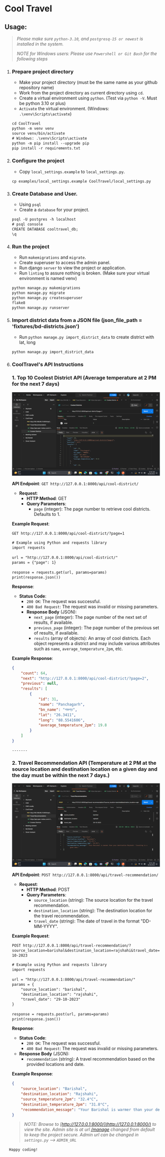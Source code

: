 # Cool Travel
## __Usage:__
>
> _Please make sure `python-3.10`, and `postgresq-15 or newest` is installed in the system._
>
> _NOTE for Windows users: Please use `Powershell or Git Bash` for the following steps_

1. ### Prepare project directory
    - Make your project directory (must be the same name as your github repository name)
    - Work from the project directory as current directory using `cd`.
    - Create a virtual environment using `python`. (Test via `python -V`. Must be python 3.10 or plus)
    - `Activate` the virtual environment. (Windows: `.\venv\Scripts\activate`)
    ```shell script
    cd CoolTravel
    python -m venv venv
    source venv/bin/activate
    # Windows: .\venv\Scripts\activate
    python -m pip install --upgrade pip
    pip install -r requirements.txt
    ```
2. ### Configure the project
    - Copy `local_settings.example` to `local_settings.py`.
    ```shell script
    cp examples/local_settings.example CoolTravel/local_settings.py
    ```

3. ### Create Database and User.
    - Using `psql`
    - Create a `database` for your project.
    ```shell script
    psql -U postgres -h localhost
    # psql console 
    CREATE DATABASE cooltravel_db;
    \q
    ```

4. ### Run the project
    - Run `makemigrations` and `migrate`.
    - Create superuser to access the admin panel.
    - Run django `server` to view the project or application.
    - Run `linting` to assure nothing is broken. (Make sure your virtual environment is named venv)
    ```shell script
    python manage.py makemigrations
    python manage.py migrate
    python manage.py createsuperuser
    flake8
    python manage.py runserver
    ```
5. ### Import district data from a JSON file (json_file_path = 'fixtures/bd-districts.json')
    - Run `python manage.py import_district_data` to create district with lat, long
    ```shell script
    python manage.py import_district_data
    ```

6. ### CoolTravel's API Instructions
    ### 1. Top 10 Coolest District API (Average temperature at 2 PM for the next 7 days)
    ![GitHub Logo](https://github.com/rajibconf/CoolTravel/blob/main/staticfiles/images/coolest_district.png)

    **API Endpoint**: `GET http://127.0.0.1:8000/api/cool-district/`
    - **Request**:
        - **HTTP Method**: GET
        - **Query Parameters**:
            - `page` (integer): The page number to retrieve cool districts. Defaults to 1.
    
    **Example Request**:
    ```http
    GET http://127.0.0.1:8000/api/cool-district/?page=1
    ```
    ```shell script
    # Example using Python and requests library
    import requests

    url = "http://127.0.0.1:8000/api/cool-district/"
    params = {"page": 1}

    response = requests.get(url, params=params)
    print(response.json())
    ```
    **Response**:
    - **Status Code**:
        - `200 OK`: The request was successful.
        - `400 Bad Request`: The request was invalid or missing parameters.
        - **Response Body** (JSON):
            - `next_page` (integer): The page number of the next set of results, if available.
            - `previous_page` (integer): The page number of the previous set of results, if available.
            - `results` (array of objects): An array of cool districts. Each object represents a district and may include various attributes such as `name`, `average_temperature_2pm`, etc.
    
    **Example Response**:
    ```json
    {
        "count": 64,
        "next": "http://127.0.0.1:8000/api/cool-district/?page=2",
        "previous": null,
        "results": [
            {
                "id": 31,
                "name": "Panchagarh",
                "bn_name": "পঞ্চগড়",
                "lat": "26.3411",
                "long": "88.5541606",
                "average_temperature_2pm": 19.8
            }
        ]
    }
    ```

    ```shell script
    -------
    ```
    
    ### 2. Travel Recommendation API (Temperature at 2 PM at the source location and destination location on a given day and the day must be within the next 7 days.)
    
    ![GitHub Logo](https://github.com/rajibconf/CoolTravel/blob/main/staticfiles/images/travel_recommendation.png)

    **API Endpoint**: `POST http://127.0.0.1:8000/api/travel-recommendation/`
    - **Request**:
        - **HTTP Method**: POST
        - **Query Parameters**:
            - `source_location` (string): The source location for the travel recommendation.
            - `destination_location` (string): The destination location for the travel recommendation.
            - `travel_date` (string): The date of travel in the format "DD-MM-YYYY".

    **Example Request**:
    ```http
    POST http://127.0.0.1:8000/api/travel-recommendation/?source_location=barishal&destination_location=rajshahi&travel_date=29-10-2023
    ```

    ```shell script
    # Example using Python and requests library
    import requests

    url = "http://127.0.0.1:8000/api/travel-recommendation/"
    params = {
        "source_location": "barishal",
        "destination_location": "rajshahi",
        "travel_date": "29-10-2023"
    }

    response = requests.post(url, params=params)
    print(response.json())
    ```
    **Response**:
    - **Status Code**:
        - `200 OK`: The request was successful.
        - `400 Bad Request`: The request was invalid or missing parameters.
    - **Response Body** (JSON):
        - `recommendation` (string): A travel recommendation based on the provided locations and date.

    **Example Response**:
    ```json
    {
        "source_location": "Barishal",
        "destination_location": "Rajshahi",
        "source_temperature_2pm": "32.4°C",
        "destination_temperature_2pm": "31.8°C",
        "recommendation_message": "Your Barishal is warmer than your destination Rajshahi. Traveling is a good idea."
    }
    ```

   > _NOTE: Browse to [http://127.0.0.1:8000/](http://127.0.0.1:8000/) to view the site. Admin site is at url [/manage](http://127.0.0.1:8000/manage) changed from default to keep the project secure. Admin url can be changed in `settings.py` --> `ADMIN_URL`_
 
```
  Happy coding!
```
